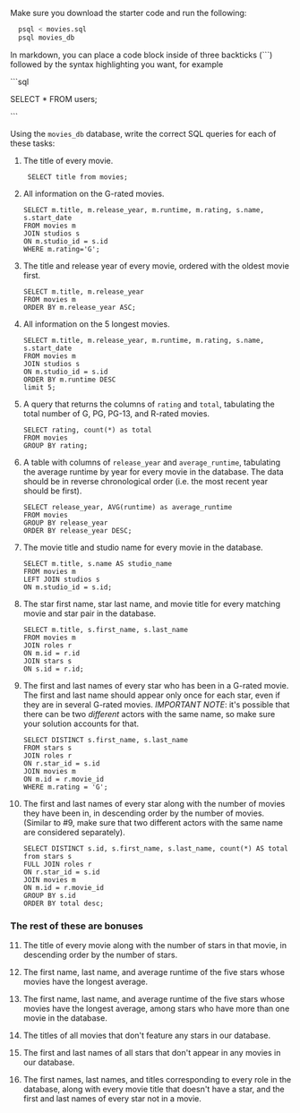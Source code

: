 Make sure you download the starter code and run the following:

```sh
  psql < movies.sql
  psql movies_db
```

In markdown, you can place a code block inside of three backticks (```) followed by the syntax highlighting you want, for example

\```sql

SELECT \* FROM users;

\```

Using the `movies_db` database, write the correct SQL queries for each of these tasks:

1.  The title of every movie.

    ```
     SELECT title from movies;
    ```

2.  All information on the G-rated movies.

    ```
    SELECT m.title, m.release_year, m.runtime, m.rating, s.name, s.start_date
    FROM movies m
    JOIN studios s 
    ON m.studio_id = s.id
    WHERE m.rating='G';
    ```

3.  The title and release year of every movie, ordered with the
    oldest movie first.

    ```
    SELECT m.title, m.release_year
    FROM movies m
    ORDER BY m.release_year ASC;
    ```
    
4.  All information on the 5 longest movies.

    ```
    SELECT m.title, m.release_year, m.runtime, m.rating, s.name, s.start_date
    FROM movies m
    JOIN studios s 
    ON m.studio_id = s.id
    ORDER BY m.runtime DESC
    limit 5;
    ```

5.  A query that returns the columns of `rating` and `total`, tabulating the
    total number of G, PG, PG-13, and R-rated movies.

    ```
    SELECT rating, count(*) as total
    FROM movies
    GROUP BY rating;
    ```

6.  A table with columns of `release_year` and `average_runtime`,
    tabulating the average runtime by year for every movie in the database. The data should be in reverse chronological order (i.e. the most recent year should be first).

    ```
    SELECT release_year, AVG(runtime) as average_runtime
    FROM movies
    GROUP BY release_year
    ORDER BY release_year DESC;
    ```

7.  The movie title and studio name for every movie in the
    database.

    ```
    SELECT m.title, s.name AS studio_name
    FROM movies m
    LEFT JOIN studios s
    ON m.studio_id = s.id;
    ```

8.  The star first name, star last name, and movie title for every
    matching movie and star pair in the database.

    ```
    SELECT m.title, s.first_name, s.last_name
    FROM movies m
    JOIN roles r
    ON m.id = r.id
    JOIN stars s 
    ON s.id = r.id;
    ```
9.  The first and last names of every star who has been in a G-rated movie. The first and last name should appear only once for each star, even if they are in several G-rated movies. *IMPORTANT NOTE*: it's possible that there can be two *different* actors with the same name, so make sure your solution accounts for that.

    ```
    SELECT DISTINCT s.first_name, s.last_name
    FROM stars s
    JOIN roles r
    ON r.star_id = s.id
    JOIN movies m 
    ON m.id = r.movie_id
    WHERE m.rating = 'G';
    ```


10. The first and last names of every star along with the number
    of movies they have been in, in descending order by the number of movies. (Similar to #9, make sure
    that two different actors with the same name are considered separately).

    ```
    SELECT DISTINCT s.id, s.first_name, s.last_name, count(*) AS total
    from stars s
    FULL JOIN roles r
    ON r.star_id = s.id
    JOIN movies m
    ON m.id = r.movie_id
    GROUP BY s.id
    ORDER BY total desc;
    ```

### The rest of these are bonuses

11. The title of every movie along with the number of stars in
    that movie, in descending order by the number of stars.

12. The first name, last name, and average runtime of the five
    stars whose movies have the longest average.

13. The first name, last name, and average runtime of the five
    stars whose movies have the longest average, among stars who have more than one movie in the database.

14. The titles of all movies that don't feature any stars in our
    database.

15. The first and last names of all stars that don't appear in any movies in our database.

16. The first names, last names, and titles corresponding to every
    role in the database, along with every movie title that doesn't have a star, and the first and last names of every star not in a movie.
